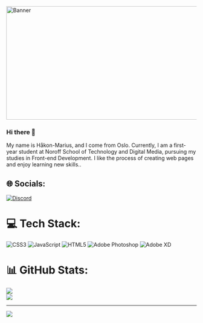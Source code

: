 <img src="https://github.com/hakon-marius/hakon-marius/blob/main/Web%201920%20%E2%80%93%201.jpg" alt="Banner" height="300" width="600">

### Hi there 👋

My name is Håkon-Marius, and I come from Oslo. Currently, I am a first-year student at Noroff School of Technology and Digital Media, pursuing my studies in Front-end Development. I like the process of creating web pages and enjoy learning new skills..  



## 🌐 Socials:
[![Discord](https://img.shields.io/badge/Discord-%237289DA.svg?logo=discord&logoColor=white)](https://discord.gg/Håkon-MariusSolvang-Aug21PT#9038)
 
 

# 💻 Tech Stack:
![CSS3](https://img.shields.io/badge/css3-%231572B6.svg?style=for-the-badge&logo=css3&logoColor=white) ![JavaScript](https://img.shields.io/badge/javascript-%23323330.svg?style=for-the-badge&logo=javascript&logoColor=%23F7DF1E) ![HTML5](https://img.shields.io/badge/html5-%23E34F26.svg?style=for-the-badge&logo=html5&logoColor=white) ![Adobe Photoshop](https://img.shields.io/badge/adobephotoshop-%2331A8FF.svg?style=for-the-badge&logo=adobephotoshop&logoColor=white) ![Adobe XD](https://img.shields.io/badge/Adobe%20XD-470137?style=for-the-badge&logo=Adobe%20XD&logoColor=#FF61F6)   



# 📊 GitHub Stats:
![](https://github-readme-stats.vercel.app/api?username=hakon-marius&theme=dark&hide_border=false&include_all_commits=true&count_private=true)<br/>
![](https://github-readme-stats.vercel.app/api/top-langs/?username=hakon-marius&theme=dark&hide_border=false&include_all_commits=true&count_private=true&layout=compact)

---
[![](https://visitcount.itsvg.in/api?id=hakon-marius&icon=0&color=0)](https://visitcount.itsvg.in)

<!-- Proudly created with GPRM ( https://gprm.itsvg.in ) -->
